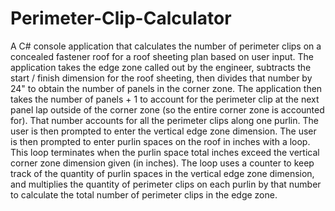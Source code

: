 # Perimeter-Clip-Calculator
A C# console application that calculates the number of perimeter clips on a concealed fastener roof for a roof sheeting plan
based on user input. The application takes the edge zone called out by the engineer, subtracts the start / finish dimension
for the roof sheeting, then divides that number by 24" to obtain the number of panels in the corner zone. The application then
takes the number of panels + 1 to account for the perimeter clip at the next panel lap outside of the corner zone (so the entire
corner zone is accounted for). That number accounts for all the perimeter clips along one purlin. The user is then prompted to 
enter the vertical edge zone dimension. The user is then prompted to enter purlin spaces on the roof in inches with a loop. This loop terminates when the purlin space total inches exceed the vertical corner zone dimension given (in inches). The loop uses a counter to keep track of the quantity of purlin spaces in the vertical edge zone dimension, and multiplies the quantity of perimeter clips on each purlin by that number to calculate the total number of perimeter clips in the edge zone. 
